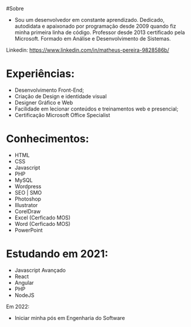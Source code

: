 #Sobre
 - Sou um desenvolvedor em constante aprendizado. Dedicado, autodidata e apaixonado por programação desde 2009 quando fiz minha primeira linha de código. Professor desde 2013 certificado pela Microsoft. Formado em Análise e Desenvolvimento de Sistemas.

Linkedin: https://www.linkedin.com/in/matheus-pereira-9828586b/

# Experiências:
- Desenvolvimento Front-End;
- Criação de Design e identidade visual
- Designer Gráfico e Web
- Facilidade em lecionar conteúdos e treinamentos web e presencial;
- Certificação Microsoft Office Specialist

# Conhecimentos:
- HTML
- CSS
- Javascript
- PHP
- MySQL
- Wordpress
- SEO | SMO
- Photoshop
- Illustrator
- CorelDraw
- Excel (Cerficado MOS)
- Word (Cerficado MOS)
- PowerPoint

# Estudando em 2021:
- Javascript Avançado
- React
- Angular
- PHP
- NodeJS

Em 2022:
- Iniciar minha pós em Engenharia do Software
